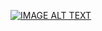 [![IMAGE ALT TEXT](http://img.youtube.com/vi/T7w109e6TdY/0.jpg)](https://www.youtube.com/watch?v=T7w109e6TdY "翻轉課程-指標與const保留字的用法與複習")

